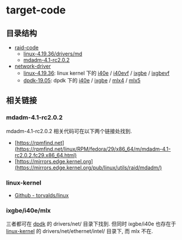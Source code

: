 # target-code

## 目录结构

- [raid-code](./raid-code)
  - [linux-4.19.36/drivers/md](./raid-code/linux-4.19.36/md)
  - [mdadm-4.1-rc2.0.2](./raid-code/mdadm-4.1-rc2.0.2)
- [network-driver](./network-driver)
  - [linux-4.19.36](./network-driver/linux-4.19.36): linux kernel 下的 [i40e](./network-driver/linux-4.19.36/i40e) / [i40evf](./network-driver/linux-4.19.36/i40evf) / [ixgbe](./network-driver/linux-4.19.36/ixgbe) / [ixgbevf](./network-driver/linux-4.19.36/ixgbevf)
  - [dpdk-19.05](./network-driver/dpdk-19.05): dpdk 下的 [i40e](./network-driver/dpdk-19.05/i40e) / [ixgbe](./network-driver/dpdk-19.05/ixgbe) / [mlx4](./network-driver/dpdk-19.05/mlx4) / [mlx5](./network-driver/dpdk-19.05/mlx5)

## 相关链接

### mdadm-4.1-rc2.0.2

mdadm-4.1-rc2.0.2 相关代码可在以下两个链接处找到.

- [https://rpmfind.net](https://rpmfind.net/linux/RPM/fedora/29/x86_64/m/mdadm-4.1-rc2.0.2.fc29.x86_64.html)
- [https://mirrors.edge.kernel.org](https://mirrors.edge.kernel.org/pub/linux/utils/raid/mdadm/)

### linux-kernel

- [Github - torvalds/linux](https://github.com/torvalds/linux)

### ixgbe/i40e/mlx

三者都可在 [dpdk](https://git.dpdk.org/dpdk/) 的 drivers/net/ 目录下找到. 但同时 ixgbe/i40e 也存在于 [linux-kernel](https://github.com/torvalds/linux) 的 drivers/net/ethernet/intel/ 目录下, 而 mlx 不在.
